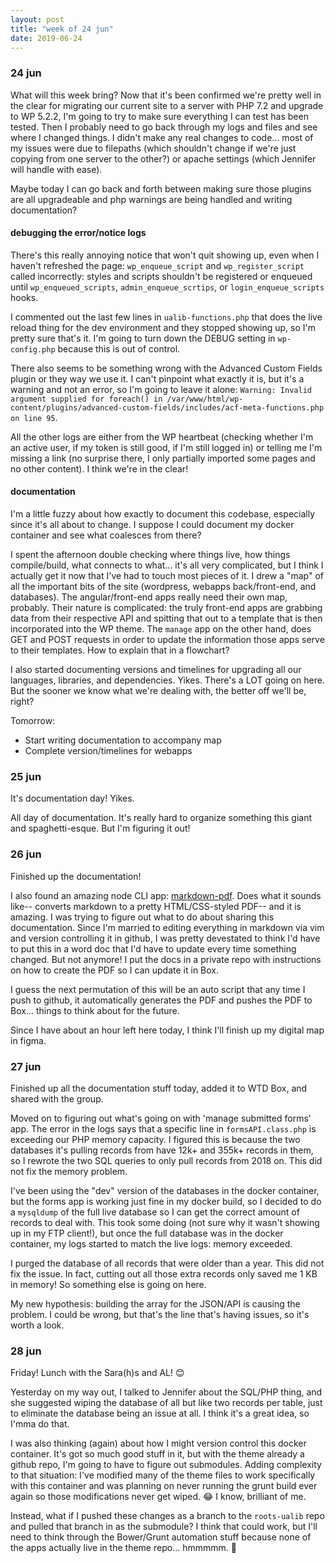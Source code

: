 ```yaml
---
layout: post
title: "week of 24 jun"
date: 2019-06-24
---
```


### 24 jun

What will this week bring? Now that it's been confirmed we're pretty well in the clear for migrating our current site to a server with PHP 7.2 and upgrade to WP 5.2.2, I'm going to try to make sure everything I can test has been tested. Then I probably need to go back through my logs and files and see where I changed things. I didn't make any real changes to code... most of my issues were due to filepaths (which shouldn't change if we're just copying from one server to the other?) or apache settings (which Jennifer will handle with ease). 

Maybe today I can go back and forth between making sure those plugins are all upgradeable and php warnings are being handled and writing documentation?

#### debugging the error/notice logs

There's this really annoying notice that won't quit showing up, even when I haven't refreshed the page: `wp_enqueue_script` and `wp_register_script` called incorrectly: styles and scripts shouldn't be registered or enqueued until `wp_enqueued_scripts`, `admin_enqueue_scrtips`, or `login_enqueue_scripts` hooks. 

I commented out the last few lines in `ualib-functions.php` that does the live reload thing for the dev environment and they stopped showing up, so I'm pretty sure that's it. I'm going to turn down the DEBUG setting in `wp-config.php` because this is out of control.

There also seems to be something wrong with the Advanced Custom Fields plugin or they way we use it. I can't pinpoint what exactly it is, but it's a warning and not an error, so I'm going to leave it alone: `Warning: Invalid argument supplied for foreach() in /var/www/html/wp-content/plugins/advanced-custom-fields/includes/acf-meta-functions.php on line 95`. 

All the other logs are either from the WP heartbeat (checking whether I'm an active user, if my token is still good, if I'm still logged in) or telling me I'm missing a link (no surprise there, I only partially imported some pages and no other content). I think we're in the clear!

#### documentation

I'm a little fuzzy about how exactly to document this codebase, especially since it's all about to change. I suppose I could document my docker container and see what coalesces from there?

I spent the afternoon double checking where things live, how things compile/build, what connects to what... it's all very complicated, but I think I actually get it now that I've had to touch most pieces of it. I drew a "map" of all the important bits of the site (wordpress, webapps back/front-end, and databases). The angular/front-end apps really need their own map, probably. Their nature is complicated: the truly front-end apps are grabbing data from their respective API and spitting that out to a template that is then incorporated into the WP theme. The `manage` app on the other hand, does GET and POST requests in order to update the information those apps serve to their templates. How to explain that in a flowchart?

I also started documenting versions and timelines for upgrading all our languages, libraries, and dependencies. Yikes. There's a LOT going on here. But the sooner we know what we're dealing with, the better off we'll be, right?

Tomorrow:
- Start writing documentation to accompany map
- Complete version/timelines for webapps

### 25 jun

It's documentation day! Yikes.

All day of documentation. It's really hard to organize something this giant and spaghetti-esque. But I'm figuring it out!

### 26 jun

Finished up the documentation! 

I also found an amazing node CLI app: [markdown-pdf](https://github.com/alanshaw/markdown-pdf). Does what it sounds like-- converts markdown to a pretty HTML/CSS-styled PDF-- and it is amazing. I was trying to figure out what to do about sharing this documentation. Since I'm married to editing everything in markdown via vim and version controlling it in github, I was pretty devestated to think I'd have to put this in a word doc that I'd have to update every time something changed. But not anymore! I put the docs in a private repo with instructions on how to create the PDF so I can update it in Box. 

I guess the next permutation of this will be an auto script that any time I push to github, it automatically generates the PDF and pushes the PDF to Box... things to think about for the future.

Since I have about an hour left here today, I think I'll finish up my digital map in figma.

### 27 jun

Finished up all the documentation stuff today, added it to WTD Box, and shared with the group.

Moved on to figuring out what's going on with 'manage submitted forms' app. The error in the logs says that a specific line in `formsAPI.class.php` is exceeding our PHP memory capacity. I figured this is because the two databases it's pulling records from have 12k+ and 355k+ records in them, so I rewrote the two SQL queries to only pull records from 2018 on. This did not fix the memory problem.

I've been using the "dev" version of the databases in the docker container, but the forms app is working just fine in my docker build, so I decided to do a `mysqldump` of the full live database so I can get the correct amount of records to deal with. This took some doing (not sure why it wasn't showing up in my FTP client!), but once the full database was in the docker container, my logs started to match the live logs: memory exceeded.

I purged the database of all records that were older than a year. This did not fix the issue. In fact, cutting out all those extra records only saved me 1 KB in memory! So something else is going on here.

My new hypothesis: building the array for the JSON/API is causing the problem. I could be wrong, but that's the line that's having issues, so it's worth a look.

### 28 jun

Friday! Lunch with the Sara(h)s and AL! :blush:

Yesterday on my way out, I talked to Jennifer about the SQL/PHP thing, and she suggested wiping the database of all but like two records per table, just to eliminate the database being an issue at all. I think it's a great idea, so I'mma do that.

I was also thinking (again) about how I might version control this docker container. It's got so much good stuff in it, but with the theme already a github repo, I'm going to have to figure out submodules. Adding complexity to that situation: I've modified many of the theme files to work specifically with this container and was planning on never running the grunt build ever again so those modifications never get wiped. :joy: I know, brilliant of me.

Instead, what if I pushed these changes as a branch to the `roots-ualib` repo and pulled that branch in as the submodule? I think that could work, but I'll need to think through the Bower/Grunt automation stuff because none of the apps actually live in the theme repo... hmmmmm. :thinking: 
